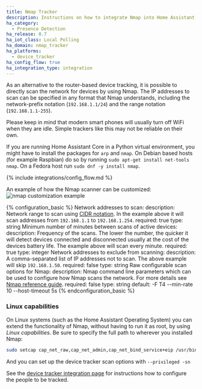 ```yaml
---
title: Nmap Tracker
description: Instructions on how to integrate Nmap into Home Assistant.
ha_category:
  - Presence Detection
ha_release: 0.7
ha_iot_class: Local Polling
ha_domain: nmap_tracker
ha_platforms:
  - device_tracker
ha_config_flow: true
ha_integration_type: integration
---
```


As an alternative to the router-based device tracking, it is possible to directly scan the network for devices by using Nmap. The IP addresses to scan can be specified in any format that Nmap understands, including the network-prefix notation (`192.168.1.1/24`) and the range notation (`192.168.1.1-255`).

<div class='note'>
  Please keep in mind that modern smart phones will usually turn off WiFi when they are idle. Simple trackers like this may not be reliable on their own.
</div>

<div class='note'>

If you are running Home Assistant Core in a Python virtual environment, you might have to install the packages for `arp` and `nmap`.
On Debian based hosts (for example Raspbian) do so by running `sudo apt-get install net-tools nmap`.
On a Fedora host run `sudo dnf -y install nmap`.

</div>

{% include integrations/config_flow.md %}

An example of how the Nmap scanner can be customized:
![nmap customization example](/images/integrations/nmap/nmap_customization_example.png)

{% configuration_basic %}
Network addresses to scan:
  description: Network range to scan using [CIDR notation](https://en.wikipedia.org/wiki/Classless_Inter-Domain_Routing). In the example above it will scan addresses from `192.168.1.1` to `192.168.1.254`.
  required: true
  type: string
Minimum number of minutes between scans of active devices:
  description: Frequency of the scans. The lower the number, the quicker it will detect devices connected and disconnected usually at the cost of the devices battery life. The example above will scan every minute.
  required: true
  type: integer
Network addresses to exclude from scanning:
  description: A comma-separated list of IP addresses not to scan. The above example will skip `192.168.1.50`.
  required: false
  type: string
Raw configurable scan options for Nmap:
  description: Nmap command line parameters which can be used to configure how Nmap scans the network. For more details see [Nmap reference guide](https://nmap.org/book/man.html).
  required: false
  type: string
  default: -F T4 --min-rate 10 --host-timeout 5s
{% endconfiguration_basic %}

### Linux capabilities

On Linux systems (such as the Home Assistant Operating System) you can extend the functionality of Nmap, without having to run it as root, by using *Linux capabilities*. Be sure to specify the full path to wherever you installed Nmap:

```bash
sudo setcap cap_net_raw,cap_net_admin,cap_net_bind_service+eip /usr/bin/nmap
```

And you can set up the device tracker scan options with `--privileged -sn`

See the [device tracker integration page](/integrations/device_tracker/) for instructions how to configure the people to be tracked.
